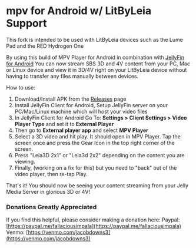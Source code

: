 # mpv for Android w/ LitByLeia Support

This fork is intended to be used with LitByLeia devices such as the Lume Pad and the RED Hydrogen One

By using this build of MPV Player for Android in combination with [JellyFin for Android](https://github.com/jellyfin/jellyfin-android) You can now stream SBS 3D and 4V content from your PC, Mac or Linux device and view it in 3D/4V right on your LitByLeia device without having to transfer any files manually between devices.

How to use:
1. Download/Install APK from the [Releases](https://github.com/jakedowns/mpv-android) page
2. Install JellyFin Client for Android, Setup JellyFin server on your PC/Mac/Linux machine which will host your video files
3. In JellyFin Client for Android Go To: **Settings > Client Settings > Video Player Type** and set it to **External Player**
4. Then go to **External player app** and select **MPV Player**
5. Select a 3D video and hit play. It should open in MPV Player. Tap the screen once and press the Gear Icon in the top right corner of the screen.
6. Press "Leia3D 2x1" or "Leia3d 2x2" depending on the content you are viewing.
7. Finally, (working on a fix for this) but you need to "back" out of the video player, then re-tap Play.

That's it! You should now be seeing your content streaming from your Jelly Media Server in glorious 3D or 4V!

### Donations Greatly Appreciated
If you find this helpful, please consider making a donation here:
Paypal: [https://paypal.me/fallaciousimpala](https://paypal.me/fallaciousimpala)
Venmo: [https://venmo.com/jacobdowns3](https://venmo.com/jacobdowns3)